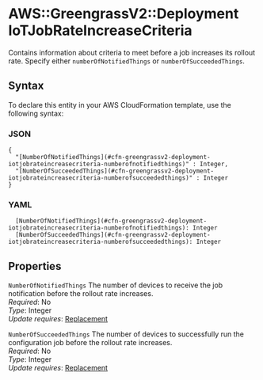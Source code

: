 # AWS::GreengrassV2::Deployment IoTJobRateIncreaseCriteria<a name="aws-properties-greengrassv2-deployment-iotjobrateincreasecriteria"></a>

Contains information about criteria to meet before a job increases its rollout rate\. Specify either `numberOfNotifiedThings` or `numberOfSucceededThings`\.

## Syntax<a name="aws-properties-greengrassv2-deployment-iotjobrateincreasecriteria-syntax"></a>

To declare this entity in your AWS CloudFormation template, use the following syntax:

### JSON<a name="aws-properties-greengrassv2-deployment-iotjobrateincreasecriteria-syntax.json"></a>

```
{
  "[NumberOfNotifiedThings](#cfn-greengrassv2-deployment-iotjobrateincreasecriteria-numberofnotifiedthings)" : Integer,
  "[NumberOfSucceededThings](#cfn-greengrassv2-deployment-iotjobrateincreasecriteria-numberofsucceededthings)" : Integer
}
```

### YAML<a name="aws-properties-greengrassv2-deployment-iotjobrateincreasecriteria-syntax.yaml"></a>

```
  [NumberOfNotifiedThings](#cfn-greengrassv2-deployment-iotjobrateincreasecriteria-numberofnotifiedthings): Integer
  [NumberOfSucceededThings](#cfn-greengrassv2-deployment-iotjobrateincreasecriteria-numberofsucceededthings): Integer
```

## Properties<a name="aws-properties-greengrassv2-deployment-iotjobrateincreasecriteria-properties"></a>

`NumberOfNotifiedThings`  <a name="cfn-greengrassv2-deployment-iotjobrateincreasecriteria-numberofnotifiedthings"></a>
The number of devices to receive the job notification before the rollout rate increases\.  
*Required*: No  
*Type*: Integer  
*Update requires*: [Replacement](https://docs.aws.amazon.com/AWSCloudFormation/latest/UserGuide/using-cfn-updating-stacks-update-behaviors.html#update-replacement)

`NumberOfSucceededThings`  <a name="cfn-greengrassv2-deployment-iotjobrateincreasecriteria-numberofsucceededthings"></a>
The number of devices to successfully run the configuration job before the rollout rate increases\.  
*Required*: No  
*Type*: Integer  
*Update requires*: [Replacement](https://docs.aws.amazon.com/AWSCloudFormation/latest/UserGuide/using-cfn-updating-stacks-update-behaviors.html#update-replacement)